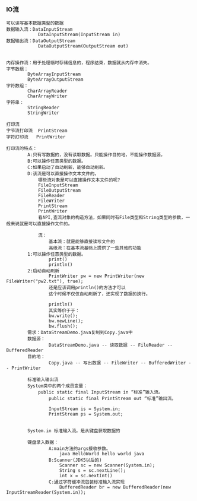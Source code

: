 ### IO流
    可以读写基本数据类型的数据
    数据输入流：DataInputStream
    			DataInputStream(InputStream in)
    数据输出流：DataOutputStream
    			DataOutputStream(OutputStream out) 
    
    
    内存操作流：用于处理临时存储信息的，程序结束，数据就从内存中消失。
    字节数组：
    		ByteArrayInputStream
    		ByteArrayOutputStream
    字符数组：
    		CharArrayReader
    		CharArrayWriter
    字符串：
    		StringReader
    		StringWriter
    		
    打印流
    字节流打印流	PrintStream
    字符打印流	PrintWriter
    
    打印流的特点：
    		A:只有写数据的，没有读取数据。只能操作目的地，不能操作数据源。
    		B:可以操作任意类型的数据。
    		C:如果启动了自动刷新，能够自动刷新。
    		D:该流是可以直接操作文本文件的。
    			哪些流对象是可以直接操作文本文件的呢?
    			FileInputStream
    			FileOutputStream
    			FileReader
    			FileWriter
    			PrintStream
    			PrintWriter
    			看API,查流对象的构造方法，如果同时有File类型和String类型的参数，一般来说就是可以直接操作文件的。
    
    			流：
    				基本流：就是能够直接读写文件的
    				高级流：在基本流基础上提供了一些其他的功能
    		1:可以操作任意类型的数据。
             		print()
             		println()
            2:启动自动刷新
             		PrintWriter pw = new PrintWriter(new FileWriter("pw2.txt"), true);
             		还是应该调用println()的方法才可以
             		这个时候不仅仅自动刷新了，还实现了数据的换行。
             
             		println()
            		其实等价于于：
            		bw.write();
            		bw.newLine();		
            		bw.flush();
            需求：DataStreamDemo.java复制到Copy.java中
            数据源：
            		DataStreamDemo.java -- 读取数据 -- FileReader -- BufferedReader
            目的地：
            		Copy.java -- 写出数据 -- FileWriter -- BufferedWriter -- PrintWriter
            
            标准输入输出流
            System类中的两个成员变量：
            	public static final InputStream in “标准”输入流。
            		public static final PrintStream out “标准”输出流。
            
            		InputStream is = System.in;
            		PrintStream ps = System.out;
            
            
            System.in 标准输入流。是从键盘获取数据的
            
            键盘录入数据：
            		A:main方法的args接收参数。
            			java HelloWorld hello world java
            		B:Scanner(JDK5以后的)
            			Scanner sc = new Scanner(System.in);
            			String s = sc.nextLine();
            			int x = sc.nextInt()
            		C:通过字符缓冲流包装标准输入流实现
            			BufferedReader br = new BufferedReader(new InputStreamReader(System.in));
